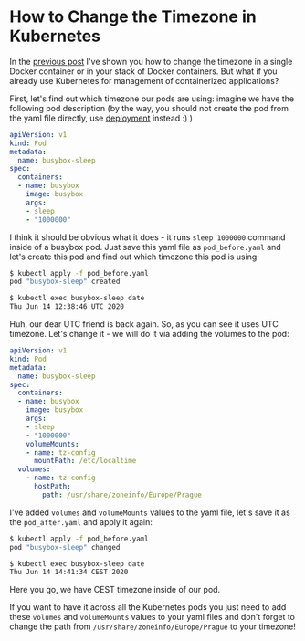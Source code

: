 # How to Change the Timezone in Kubernetes

In the [previous post](https://evalle.xyz/posts/docker-compose-tz/) I've shown you how to change the timezone in a single Docker container or in your stack of Docker containers. But what if you already use Kubernetes for management of containerized applications? 

First, let's find out which timezone our pods are using: imagine we have the following pod description (by the way, you should not create the pod from the yaml file directly, use [deployment](https://kubernetes.io/docs/concepts/workloads/controllers/deployment/) instead :) )

```yaml
apiVersion: v1
kind: Pod
metadata:
  name: busybox-sleep
spec:
  containers:
  - name: busybox
    image: busybox
    args:
    - sleep
    - "1000000"
``` 

I think it should be obvious what it does - it runs `sleep 1000000` command inside of a busybox pod. Just save this yaml file as `pod_before.yaml` and  let's create this pod and find out which timezone this pod is using:

```bash
$ kubectl apply -f pod_before.yaml
pod "busybox-sleep" created

$ kubectl exec busybox-sleep date
Thu Jun 14 12:38:46 UTC 2020
```

Huh, our dear UTC friend is back again. So, as you can see it uses UTC timezone. Let's change it - we will do it via adding the volumes to the pod:

```yaml
apiVersion: v1
kind: Pod
metadata:
  name: busybox-sleep
spec:
  containers:
  - name: busybox
    image: busybox
    args:
    - sleep
    - "1000000"
    volumeMounts:
    - name: tz-config
      mountPath: /etc/localtime
  volumes:
    - name: tz-config
      hostPath:
        path: /usr/share/zoneinfo/Europe/Prague
```

I've added `volumes` and `volumeMounts` values to the yaml file, let's save it as the `pod_after.yaml` and apply it again:

```bash
$ kubectl apply -f pod_before.yaml
pod "busybox-sleep" changed

$ kubectl exec busybox-sleep date
Thu Jun 14 14:41:34 CEST 2020
```

Here you go, we have CEST timezone inside of our pod. 

If you want to have it across all the Kubernetes pods you just need to add these  `volumes` and `volumeMounts` values to your yaml files and don't forget to change the path from `/usr/share/zoneinfo/Europe/Prague` to your timezone! 
